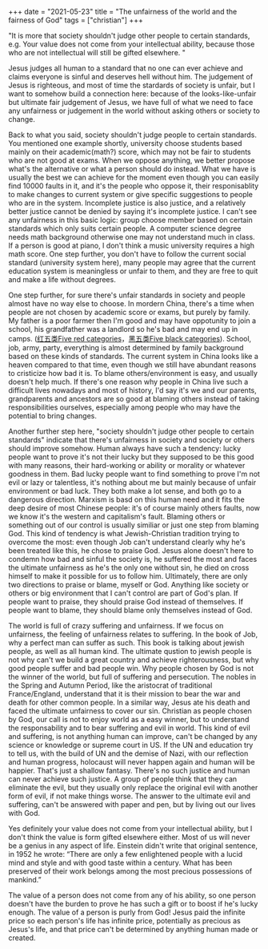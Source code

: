 +++ 
date = "2021-05-23"
title = "The unfairness of the world and the fairness of God"
tags = ["christian"]
+++

"It is more that society shouldn't judge other people to certain standards, e.g. Your value does not come from your intellectual ability, because those who are not intellectual will still be gifted elsewhere. "

Jesus judges all human to a standard that no one can ever achieve and claims everyone is sinful and deserves hell without him. The judgement of Jesus is righteous, and most of time the stardards of society is unfair, but I want to somehow build a connection here: because of the looks-like-unfair but ultimate fair judgement of Jesus, we have full of what we need to face any unfairness or judgement in the world without asking others or society to change.

Back to what you said, society shouldn't judge people to certain standards. You mentioned one example shortly, university choose students based mainly on their academic(math?) score, which may not be fair to students who are not good at exams. When we oppose anything, we better propose what's the alternative or what a person should do instead. What we have is usually the best we can achieve for the moment even though you can easily find 10000 faults in it, and it's the people who oppose it, their responisablity to make changes to current system or give specific suggestions to people who are in the system. Incomplete justice is also justice, and a relatively better justice cannot be denied by saying it's incomplete justice. I can't see any unfairness in this basic logic: group choose member based on certain standards which only suits certain people. A computer science degree needs math background otherwise one may not understand much in class. If a person is good at piano, I don't think a music university requires a high math score. One step further, you don't have to follow the current social standard (university system here), many people may agree that the current education system is meaningless or unfair to them, and they are free to quit and make a life without degrees.

One step further, for sure there's unfair standards in society and people almost have no way else to choose. In mordern China, there's a time when people are not chosen by academic score or exams, but purely by family. My father is a poor farmer then I'm good and may have oppotunity to join a school, his grandfather was a landlord so he's bad and may end up in camps. ([红五类Five red categories](https://en.wikipedia.org/wiki/Five_Red_Categories)，[黑五类Five black categories](https://en.wikipedia.org/wiki/Five_Black_Categories)). School, job, army, party, everything is almost determined by family background based on these kinds of standards. The current system in China looks like a heaven compared to that time, even though we still have abundant reasons to cristicize how bad it is. To blame others/environment is easy, and usually doesn't help much. If there's one reason why people in China live such a difficult lives nowadays and most of history, I'd say it's we and our parents, grandparents and ancestors are so good at blaming others instead of taking responsibilities ourselves, especially among people who may have the potential to bring changes. 

Another further step here, "society shouldn't judge other people to certain standards" indicate that there's unfairness in society and society or others should improve somehow. Human always have such a tendency: lucky people want to prove it's not their lucky but they supposed to be this good with many reasons, their hard-working or ability or morality or whatever goodness in them. Bad lucky people want to find something to prove I'm not evil or lazy or talentless, it's nothing about me but mainly because of unfair environment or bad luck. They both make a lot sense, and both go to a dangerous direction. Marxism is basd on this human need and it fits the deep desire of most Chinese people: it's of course mainly others faults, now we know it's the western and capitalism's fault. Blaming others or something out of our control is usually similiar or just one step from blaming God. This kind of tendency is what Jewish-Christian tradition trying to overcome the most: even though Job can't understand clearly why he's been treated like this, he chose to praise God. Jesus alone doesn't here to condemn how bad and sinful the society is, he suffered the most and faces the ultimate unfairness as he's the only one without sin, he died on cross himself to make it possible for us to follow him. Ultimately, there are only two directions to praise or blame, myself or God. Anything like society or others or big environment that I can't control are part of God's plan. If people want to praise, they should praise God instead of themselves. If people want to blame, they should blame only themselves instead of God. 

The world is full of crazy suffering and unfairness. If we focus on unfairness, the feeling of unfairness relates to suffering. In the book of Job, why a perfect man can suffer as such. This book is talking about jewish people, as well as all human kind. The ultimate qustion to jewish people is not why can't we build a great country and achieve righterousness, but why good people suffer and bad people win. Why people chosen by God is not the winner of the world, but full of suffering and persecution. The nobles in the Spring and Autumn Period, like the aristocrat of traditional France/England, understand that it is their mission to bear the war and death for other common people. In a similar way, Jesus ate his death and faced the ultimate unfairness to cover our sin. Christian as people chosen by God, our call is not to enjoy world as a easy winner, but to understand the responsability and to bear suffering and evil in world. This kind of evil and suffering, is not anything human can improve, can't be changed by any science or knowledge or supreme court in US. If the UN and education try to tell us, with the build of UN and the demise of Nazi, with our reflection and human progress, holocaust will never happen again and human will be happier. That's just a shallow fantasy. There's no such justice and human can never achieve such justice. A group of people think that they can eliminate the evil, but they usually only replace the original evil with another form of evil, if not make things worse. The answer to the ultimate evil and suffering, can't be answered with paper and pen, but by living out our lives with God. 

Yes definitely your value does not come from your intellectual ability, but I don't think the value is form gifted elsewhere either. Most of us will never be a genius in any aspect of life. Einstein didn't write that original sentence, in 1952 he wrote: “There are only a few enlightened people with a lucid mind and style and with good taste within a century. What has been preserved of their work belongs among the most precious possessions of mankind.” 

The value of a person does not come from any of his ability, so one person doesn't have the burden to prove he has such a gift or to boost if he's lucky enough. The value of a person is purly from God! Jesus paid the infinite price so each person's life has infinite price, potentially as precious as Jesus's life, and that price can't be determined by anything human made or created.
